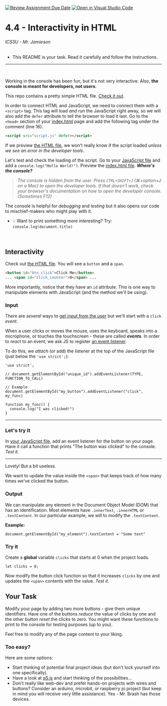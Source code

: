 [![Review Assignment Due Date](https://classroom.github.com/assets/deadline-readme-button-24ddc0f5d75046c5622901739e7c5dd533143b0c8e959d652212380cedb1ea36.svg)](https://classroom.github.com/a/sGusRcfs)
[![Open in Visual Studio Code](https://classroom.github.com/assets/open-in-vscode-718a45dd9cf7e7f842a935f5ebbe5719a5e09af4491e668f4dbf3b35d5cca122.svg)](https://classroom.github.com/online_ide?assignment_repo_id=15214827&assignment_repo_type=AssignmentRepo)
# 4.4 - Interactivity in HTML

###### ICS3U - Mr. Jamieson 

- This README is your task. Read it carefully and follow the instructions.

---

<br>

Working in the console has been fun, but it's not very interactive. Also, **the console is meant for developers, not users**.

This repo contains a pretty simple HTML file. [Check it out](index.html).

In order to connect HTML and JavaScript, we need to connect them with a `<script>` tag. This tag will load _and run_ the JavaScript right away, so we will also add the `defer` attribute to tell the browser to load it last. Go to the `<head>` section of your [index.html](index.html) page and add the following tag under the comment (line 16).

```HTML
<script src="script.js" defer></script>
```

If we preview [the HTML file](index.html), we won't really know if the script loaded _unless we see an error in the developer tools_.

Let's test and check the loading of the script. Go to your [JavaScript file](script.js) and add a `console.log("Hello World!")`. Preview the [index.html file](index.html). **_Where's the console?_**

> _The console is hidden from the user. Press `CTRL+SHIFT+J` (⌘+option+J on a Mac) to open the developer tools. If that doesn't work, check your browser's documentation on how to open the developer console. (Sometimes F12)_

The console is helpful for _debugging_ and _testing_ but it also opens our code to mischief-makers who might play with it.

- 💡 Want to print something more interesting? Try: `console.log(document.title)`

<br>

## Interactivity

Check out [the HTML file](index.html). You will see a `button` and a `span`.

```HTML
<button id="btn_click">Click Me</button>
... <span id="click_counter">0</span> ...
```

More importantly, notice that they have an `id` attribute. This is one way to manipulate elements with JavaScript (and the method we'll be using).

### Input

There are _several_ ways to [get input from the user](https://www.w3schools.com/js/js_input_examples.asp) but we'll start with a `click` _event_.

When a user clicks or moves the mouse, uses the keyboard, speaks into a microphone, or touches the touchscreen - these are called **_events_**. In order to _react_ to an event, we ask JS to register [an event listener](https://www.w3schools.com/js/js_htmldom_eventlistener.asp).

To do this, we _attach_ (or add) the listener at the top of the JavaScript file (just below the `'use strict';`):

```JS
'use strict';

// document.getElementById("unique_id").addEventListener(TYPE, FUNCTION_TO_CALL)

// Example
document.getElementById("my_button").addEventListener("click", my_func)

function my_func() {
  console.log("I was clicked!")
}
```

---

### Let's try it

In [your JavaScript file](script.js), add an event listener for the button on your page. Have it call a function that prints "The button was clicked" to the console. _Test it_.

---

Lovely! But a bit useless.

We want to update the value inside the `<span>` that keeps track of how many times we've clicked the button.

### Output

We can manipulate any element in the Document Object Model (DOM) that has an identification. Most elements have `.innerText`, `.innerHTML` or `.textContent`. In our particular example, we will to modify the `.textContent`.

**Example:**

```JS
document.getElementById("my_element").textContent = "Some text"
```

### Try it

Create a **global** variable `clicks` that starts at 0 when the project loads.

```JS
let clicks = 0;
```

Now modify the button click function so that it increases `clicks` by one and updates the `<span>` contents with the value. _Test it_.

## Your Task

Modify your page by adding two more buttons - give them unique identifiers. Have one of the buttons _reduce_ the value of clicks by one and the other button _reset_ the clicks to zero. You might want these functions to print to the console for testing purposes (up to you).

Feel free to modify any of the page content to your liking.

### Too easy?

Here are some options:

- Start thinking of potential final project ideas (but don't lock yourself into one specifically).
- Have a look at [p5.js](https://p5js.org/) and start thinking of the possibilities...
- Don't really like web-dev and prefer hands-on projects with wires and buttons? Consider an arduino, microbit, or raspberry pi project (but keep in mind you will receive very little assistance). Yes - Mr. Brash has those devices.

<br><br>
